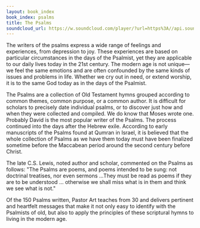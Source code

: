 ```yaml
---
layout: book_index
book_index: psalms
title: The Psalms
soundcloud_url: https://w.soundcloud.com/player/?url=https%3A//api.soundcloud.com/playlists/185704060%3Fsecret_token%3Ds-nJv2a
---
```


The writers of the psalms express a wide range of feelings and experiences, from depression to joy. These experiences are based on particular circumstances in the days of the Psalmist, yet they are applicable to our daily lives today in the 21st century. The modern age is not unique—we feel the same emotions and are often confounded by the same kinds of issues and problems in life. Whether we cry out in need, or extend worship, it is to the same God today as in the days of the Psalmist.

The Psalms are a collection of Old Testament hymns grouped according to common themes, common purpose, or a common author. It is difficult for scholars to precisely date individual psalms, or to discover just how and when they were collected and compiled. We do know that Moses wrote one. Probably David is the most popular writer of the Psalms. The process continued into the days after the Hebrew exile. According to early manuscripts of the Psalms found at Qumran in Israel, it is believed that the whole collection of Psalms as we have them today must have been finalized sometime before the Maccabean period around the second century before Christ.

The late C.S. Lewis, noted author and scholar, commented on the Psalms as follows: "The Psalms are poems, and poems intended to be sung: not doctrinal treatises, nor even sermons ...They must be read as poems if they are to be understood ... otherwise we shall miss what is in them and think we see what is not."

Of the 150 Psalms written, Pastor Art teaches from 30 and delivers pertinent and heartfelt messages that make it not only easy to identify with the Psalmists of old, but also to apply the principles of these scriptural hymns to living in the modern age.
